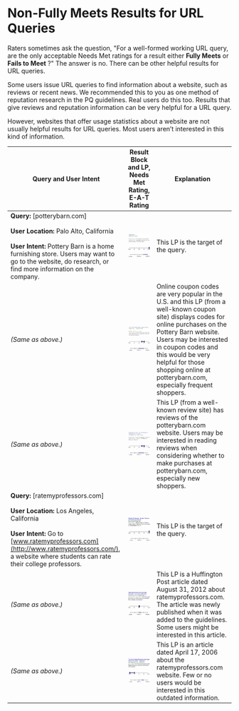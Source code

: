 # Non-Fully Meets Results for URL Queries

Raters sometimes ask the question, "For a well-formed working URL query, are the only acceptable Needs Met ratings for a result either **Fully Meets** or **Fails to Meet** ?" The answer is no. There can be other helpful results for URL queries.

Some users issue URL queries to find information about a website, such as reviews or recent news. We recommended this to you as one method of reputation research in the PQ guidelines. Real users do this too. Results that give reviews and reputation information can be very helpful for a URL query.

However, websites that offer usage statistics about a website are not usually helpful results for URL queries. Most users aren’t interested in this kind of information.

Query and User Intent|Result Block and LP, Needs Met Rating, E-A-T Rating|Explanation
---|---|---
**Query:** [potterybarn.com]<br><br>**User Location:** Palo Alto, California<br><br>**User Intent:** Pottery Barn is a home furnishing store. Users may want to go to the website, do research, or find more information on the company.|![](../images/img760.jpg)<br>![](../images/fullym.jpg)![](../images/high-wide.jpg)|This LP is the target of the query.
*(Same as above.)*|![](../images/img763.jpg)<br>![](../images/mm+narrow.jpg)![](../images/medium-wide.jpg)|Online coupon codes are very popular in the U.S. and this LP (from a well-known coupon site) displays codes for online purchases on the Pottery Barn website. Users may be interested in coupon codes and this would be very helpful for those shopping online at potterybarn.com, especially frequent shoppers.
*(Same as above.)*|![](../images/img766.jpg)<br>![](../images/mm+narrow.jpg)![](../images/medium-wide.jpg)|This LP (from a well-known review site) has reviews of the potterybarn.com website. Users may be interested in reading reviews when considering whether to make purchases at potterybarn.com, especially new shoppers.
**Query:** [ratemyprofessors.com]<br><br>**User Location:** Los Angeles, California<br><br>**User Intent:** Go to [www.ratemyprofessors.com](http://www.ratemyprofessors.com/), a website where students can rate their college professors.|![](../images/img769.jpg)<br>![](../images/fullym.jpg)![](../images/high.jpg)|This LP is the target of the query.
*(Same as above.)*|![](../images/img772.jpg)<br>![](../images/mm.jpg)![](../images/medium-narrow.jpg)|This LP is a Huffington Post article dated August 31, 2012 about ratemyprofessors.com. The article was newly published when it was added to the guidelines. Some users might be interested in this article.
*(Same as above.)*|![](../images/img775.jpg)<br>![](../images/failsm-wide.jpg)![](../images/medium+narrow.jpg)|This LP is an article dated April 17, 2006 about the ratemyprofessors.com website. Few or no users would be interested in this outdated information.
